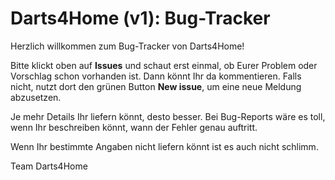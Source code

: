 # Darts4Home (v1): Bug-Tracker

Herzlich willkommen zum Bug-Tracker von Darts4Home!

Bitte klickt oben auf **Issues** und schaut erst einmal, ob Eurer Problem oder Vorschlag schon vorhanden ist. Dann könnt Ihr da kommentieren. Falls nicht, nutzt dort den grünen Button **New issue**, um eine neue Meldung abzusetzen.

Je mehr Details Ihr liefern könnt, desto besser. Bei Bug-Reports wäre es toll, wenn Ihr beschreiben könnt, wann der Fehler genau auftritt.

Wenn Ihr bestimmte Angaben nicht liefern könnt ist es auch nicht schlimm.

Team Darts4Home

